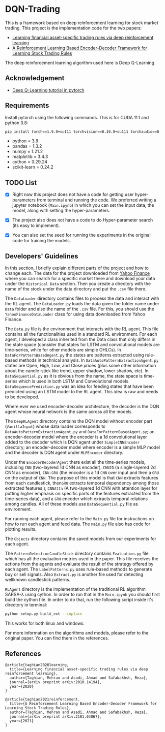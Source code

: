 # DQN-Trading

This is a framework based on deep reinforcement learning for stock market trading. This project is the implementation
code for the two papers:

- [Learning financial asset-specific trading rules via deep reinforcement learning](https://arxiv.org/abs/2010.14194)
- [A Reinforcement Learning Based Encoder-Decoder Framework for Learning Stock Trading Rules](https://arxiv.org/abs/2101.03867)

The deep reinforcement learning algorithm used here is Deep Q-Learning.

## Acknowledgement

- [Deep Q-Learning tutorial in pytorch](https://pytorch.org/tutorials/intermediate/reinforcement_q_learning.html)

## Requirements

Install pytorch using the following commands. This is for CUDA 11.1 and python 3.8:

```bash
pip install torch==1.9.0+cu111 torchvision==0.10.0+cu111 torchaudio==0.9.0 -f https://download.pytorch.org/whl/torch_stable.html
```

- python = 3.8
- pandas = 1.3.2
- numpy = 1.21.2
- matplotlib = 3.4.3
- cython = 0.29.24
- scikit-learn = 0.24.2

## TODO List

- [X] Right now this project does not have a code for getting user hyper-parameters from terminal and running the code.
  We preferred writing a jupyter notebook (`Main.ipynb`) in which you can set the input data, the model, along with
  setting the hyper-parameters.

- [X] The project also does not have a code to do Hyper-parameter search (its easy to implement).

- [X] You can also set the seed for running the experiments in the original code for training the models.

## Developers' Guidelines

In this section, I briefly explain different parts of the project and how to change each. The data for the project
downloaded from [Yahoo Finance](http://finance.yahoo.com/) where you can search for a specific market there and download
your data under the `Historical Data` section. Then you create a directory with the name of the stock under the data
directory and put the `.csv`
file there.

The `DataLoader` directory contains files to process the data and interact with the RL agent. The `DataLoader.py` loads
the data given the folder name under `Data` folder and also the name of the `.csv` file. For this, you should use
the `YahooFinanceDataLoader` class for using data downloaded from Yahoo Finance.

The `Data.py` file is the environment that interacts with the RL agent. This file contains all the functionalities used
in a standard RL environment. For each agent, I developed a class inherited from the Data class that only differs in the
state space (consider that states for LSTM and convolutional models are time-series, while for other models are simple
OHLCs). In `DataForPatternBasedAgent.py` the states are patterns extracted using rule-based methods in technical
analysis. In `DataAutoPatternExtractionAgent.py`
states are Open, High, Low, and Close prices (plus some other information about the candle-stick like trend, upper
shadow, lower shadow, etc). In `DataSequential.py` as it is obvious from the name, the state space is time-series which
is used in both LSTM and Convolutional models. `DataSequencePrediction.py` was an idea for feeding states that have been
predicted using an LSTM model to the RL agent. This idea is raw and needs to be developed.

Where ever we used encoder-decoder architecture, the decoder is the DQN agent whose neural network is the same across
all the models.

The `DeepRLAgent` directory contains the DQN model without encoder part (`VanillaInput`) whose data loader corresponds
to `DataAutoPatternExtractionAgent.py` and `DataForPatternBasedAgent.py`; an encoder-decoder model where the encoder is
a 1d convolutional layer added to the decoder which is DQN agent under `SimpleCNNEncoder` directory; an encoder-decoder
model where encoder is a simple MLP model and the decoder is DQN agent under `MLPEncoder` directory.

Under the `EncoderDecoderAgent` there exist all the time-series models, including `CNN`
(two-layered 1d CNN as encoder), `CNN2D` (a single-layered 2d CNN as encoder), `CNN-GRU`
(the encoder is a 1d `CNN` over input and then a `GRU` on the output of `CNN`. The purpose of this model is that `CNN`
extracts features from each candlestick, then`GRU`
extracts temporal dependency among those extracted features.), `CNNAttn` (A two-layered 1d CNN with attention layer for
putting higher emphasis on specific parts of the features extracted from the time-series data), and a `GRU` encoder
which extracts temporal relations among candles. All of these models use `DataSequential.py` file as environment.

For running each agent, please refer to the `Main.py` file for instructions on how to run each agent and feed data.
The `Main.py` file also has code for plotting results.

The `Objects` directory contains the saved models from our experiments for each agent.

The `PatternDetectionCandleStick` directory contains `Evaluation.py` file which has all the evaluation metrics used in
the paper. This file receives the actions from the agents and evaluate the result of the strategy offered by each agent.
The `LabelPatterns.py` uses rule-based methods to generate buy or sell signals. Also `Extract.py`
is another file used for detecting wellknown candlestick patterns.

`RLAgent` directory is the implementation of the traditional RL algorithm SARSA-&#955; using cython. In order to run
that in the `Main.ipynb` you should first build the cython file. In order to do that, run the following script inside
it's directory in terminal:

```bash
python setup.py build_ext --inplace
```

This works for both linux and windows.

For more information on the algorithms and models, please refer to the original paper. You can find them in the
references.

## References

```
@article{taghian2020learning,
  title={Learning financial asset-specific trading rules via deep reinforcement learning},
  author={Taghian, Mehran and Asadi, Ahmad and Safabakhsh, Reza},
  journal={arXiv preprint arXiv:2010.14194},
  year={2020}
}

@article{taghian2021reinforcement,
  title={A Reinforcement Learning Based Encoder-Decoder Framework for Learning Stock Trading Rules},
  author={Taghian, Mehran and Asadi, Ahmad and Safabakhsh, Reza},
  journal={arXiv preprint arXiv:2101.03867},
  year={2021}
}
```